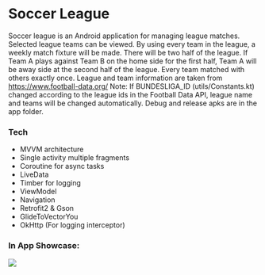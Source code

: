 
# Soccer League

Soccer league is an Android application for managing league matches. Selected league teams can be viewed. By using every team in the league, a weekly match fixture will be made. There will be two half of the league. If Team A plays against Team B on the home side for the first half, Team A will be away side at the second half of the league. Every team matched with others exactly once. 
League and team information are taken from https://www.football-data.org/
Note: If BUNDESLIGA_ID (utils/Constants.kt) changed according to the league ids in the Football Data API, league name and teams will be changed automatically.
Debug and release apks are in the app folder.
### Tech

* MVVM architecture
* Single activity multiple fragments
* Coroutine for async tasks
* LiveData
* Timber for logging
* ViewModel
* Navigation
* Retrofit2 & Gson
* GlideToVectorYou
* OkHttp (For logging interceptor)

### In App Showcase:

![](https://github.com/etasdemir/SoccerLeague/blob/main/showcase.gif?raw=true)
